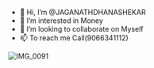 - 👋 Hi, I’m @JAGANATHDHANASHEKAR
- 👀 I’m interested in Money
- 💞️ I’m looking to collaborate on Myself
- 📫 To reach me Call(9066341112)


![IMG_0091](https://user-images.githubusercontent.com/99736310/209917491-089a4343-428c-4bb7-97d8-939a710a5854.jpg)
